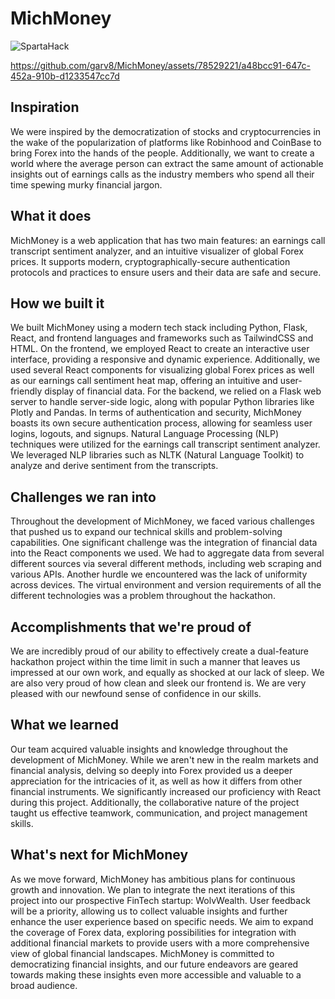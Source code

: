 # MichMoney
![SpartaHack](https://github.com/garv8/MichMoney/assets/78529221/f756ba3c-8d76-4f66-9f3e-24c71c3c5edb)

https://github.com/garv8/MichMoney/assets/78529221/a48bcc91-647c-452a-910b-d1233547cc7d

## Inspiration
We were inspired by the democratization of stocks and cryptocurrencies in the wake of the popularization of platforms like Robinhood and CoinBase to bring Forex into the hands of the people. Additionally, we want to create a world where the average person can extract the same amount of actionable insights out of earnings calls as the industry members who spend all their time spewing murky financial jargon.

## What it does
MichMoney is a web application that has two main features: an earnings call transcript sentiment analyzer, and an intuitive visualizer of global Forex prices. It supports modern, cryptographically-secure authentication protocols and practices to ensure users and their data are safe and secure. 

## How we built it
We built MichMoney using a modern tech stack including Python, Flask, React, and frontend languages and frameworks such as TailwindCSS and HTML. On the frontend, we employed React to create an interactive user interface, providing a responsive and dynamic experience. Additionally, we used several React components for visualizing global Forex prices as well as our earnings call sentiment heat map, offering an intuitive and user-friendly display of financial data. For the backend, we relied on a Flask web server to handle server-side logic, along with popular Python libraries like Plotly and Pandas. In terms of authentication and security, MichMoney boasts its own secure authentication process, allowing for seamless user logins, logouts, and signups. Natural Language Processing (NLP) techniques were utilized for the earnings call transcript sentiment analyzer. We leveraged NLP libraries such as NLTK (Natural Language Toolkit) to analyze and derive sentiment from the transcripts.

## Challenges we ran into
Throughout the development of MichMoney, we faced various challenges that pushed us to expand our technical skills and problem-solving capabilities. One significant challenge was the integration of financial data into the React components we used. We had to aggregate data from several different sources via several different methods, including web scraping and various APIs. Another hurdle we encountered was the lack of uniformity across devices. The virtual environment and version requirements of all the different technologies was a problem throughout the hackathon.

## Accomplishments that we're proud of
We are incredibly proud of our ability to effectively create a dual-feature hackathon project within the time limit in such a manner that leaves us impressed at our own work, and equally as shocked at our lack of sleep. We are also very proud of how clean and sleek our frontend is. We are very pleased with our newfound sense of confidence in our skills.

## What we learned
Our team acquired valuable insights and knowledge throughout the development of MichMoney. While we aren't new in the realm markets and financial analysis, delving so deeply into Forex provided us a deeper appreciation for the intricacies of it, as well as how it differs from other financial instruments. We significantly increased our proficiency with React during this project. Additionally, the collaborative nature of the project taught us effective teamwork, communication, and project management skills.

## What's next for MichMoney
As we move forward, MichMoney has ambitious plans for continuous growth and innovation. We plan to integrate the next iterations of this project into our prospective FinTech startup: WolvWealth. User feedback will be a priority, allowing us to collect valuable insights and further enhance the user experience based on specific needs. We aim to expand the coverage of Forex data, exploring possibilities for integration with additional financial markets to provide users with a more comprehensive view of global financial landscapes. MichMoney is committed to democratizing financial insights, and our future endeavors are geared towards making these insights even more accessible and valuable to a broad audience.
